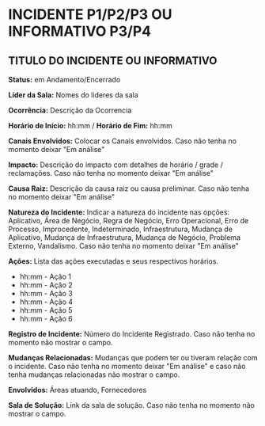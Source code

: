 # INCIDENTE P1/P2/P3 OU INFORMATIVO P3/P4

## TITULO DO INCIDENTE OU INFORMATIVO

**Status:** em Andamento/Encerrado

**Líder da Sala:** Nomes do lideres da sala

**Ocorrência:** Descrição da Ocorrencia

**Horário de Início:** hh:mm / **Horário de Fim:** hh:mm

**Canais Envolvidos:** Colocar os Canais envolvidos. Caso não tenha no momento deixar "Em análise"

**Impacto:** Descrição do impacto com detalhes de horário / grade / reclamações. Caso não tenha no momento deixar "Em análise"

**Causa Raiz:** Descrição da causa raiz ou causa preliminar. Caso não tenha no momento deixar "Em análise"

**Natureza do Incidente:** Indicar a natureza do incidente nas opções: Aplicativo, Área de Negócio, Regra de Negócio, Erro Operacional, Erro de Processo, Improcedente, Indeterminado, Infraestrutura, Mudança de Aplicativo, Mudança de Infraestrutura, Mudança de Negócio, Problema Externo, Vandalismo. Caso não tenha no momento deixar "Em análise"

**Ações:** Lista das ações executadas e seus respectivos horários.

* hh:mm - Ação 1
* hh:mm - Ação 2
* hh:mm - Ação 3
* hh:mm - Ação 4
* hh:mm - Ação 5
* hh:mm - Ação 6

**Registro de Incidente:** Número do Incidente Registrado. Caso não tenha no momento não mostrar o campo.

**Mudanças Relacionadas:** Mudanças que podem ter ou tiveram relação com o incidente. Caso não tenha no momento deixar "Em análise" e caso não tenha mudanças relacionadas não mostrar o campo.

**Envolvidos:** Áreas atuando, Fornecedores

**Sala de Solução:** Link da sala de solução.  Caso não tenha no momento não mostrar o campo.